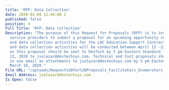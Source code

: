 ```yaml
---
title: 'RFP: Data Collection'
date: 2020-03-09 12:44:00 Z
published: false
position: 4
Full Title: 'RFP: Data Collection'
Description: "The purpose of this Request for Proposals (RFP) is to invite prospective
  service providers to submit a proposal for an upcoming opportunity requiring facilitation
  and data collection activities for the LAC Education Support Contract. Facilitation
  and data collection activities will be conducted between April 13 -22, 2020. \n\nQuestions
  on this proposal should be sent to DevTech by 5 pm Eastern Standard Time on March
  13, 2020 to jsalazar@devtechsys.com. Technical and Cost proposals should be submitted
  in one email as attachments to jsalazar@devtechsys.com by 5 pm Easter Standard  on
  March 18, 2020."
File URL: "/uploads/Request%20for%20Proposals_Facilitators_Enumerators_Data%20Entry_3.6.2020.docx"
Email Address: jsalazar@devtechsys.com
Is Open: false
---
```


